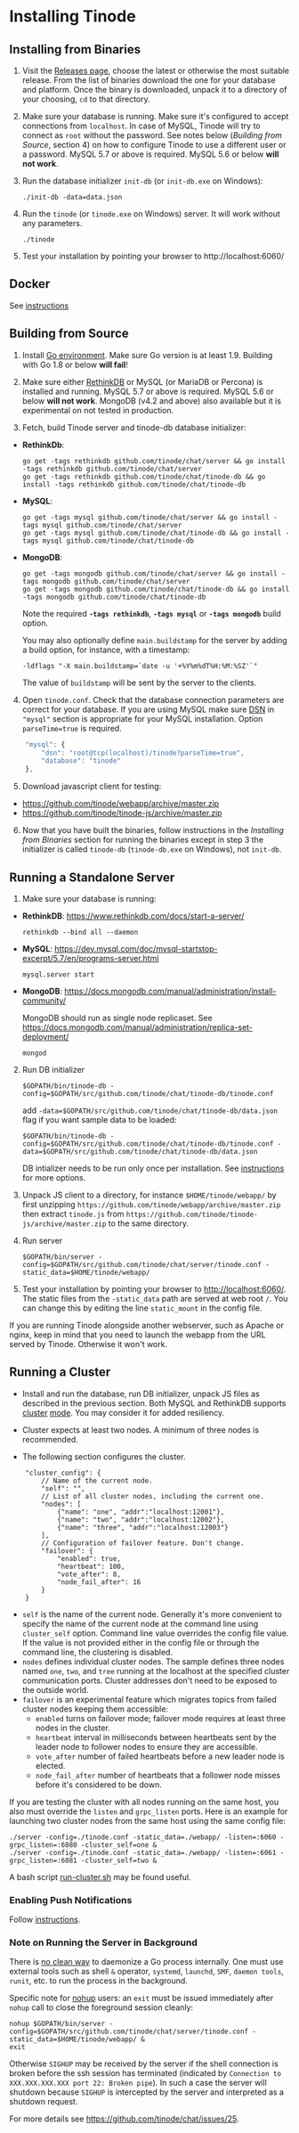 # Installing Tinode

## Installing from Binaries

1. Visit the [Releases page](https://github.com/tinode/chat/releases/), choose the latest or otherwise the most suitable release. From the list of binaries download the one for your database and platform. Once the binary is downloaded, unpack it to a directory of your choosing, `cd` to that directory.

2. Make sure your database is running. Make sure it's configured to accept connections from `localhost`. In case of MySQL, Tinode will try to connect as `root` without the password. See notes below (_Building from Source_, section 4) on how to configure Tinode to use a different user or a password. MySQL 5.7 or above is required. MySQL 5.6 or below **will not work**.

3. Run the database initializer `init-db` (or `init-db.exe` on Windows):
	```
	./init-db -data=data.json
	```

4. Run the `tinode` (or `tinode.exe` on Windows) server. It will work without any parameters.
	```
	./tinode
	```

5. Test your installation by pointing your browser to http://localhost:6060/


## Docker

See [instructions](./docker/README.md)


## Building from Source

1. Install [Go environment](https://golang.org/doc/install). Make sure Go version is at least 1.9. Building with Go 1.8 or below **will fail**!

2. Make sure either [RethinkDB](https://www.rethinkdb.com/docs/install/) or MySQL (or MariaDB or Percona) is installed and running. MySQL 5.7 or above is required. MySQL 5.6 or below **will not work**. MongoDB (v4.2 and above) also available but it is experimental on not tested in production.

3. Fetch, build Tinode server and tinode-db database initializer:
 - **RethinkDb**:
	```
	go get -tags rethinkdb github.com/tinode/chat/server && go install -tags rethinkdb github.com/tinode/chat/server
	go get -tags rethinkdb github.com/tinode/chat/tinode-db && go install -tags rethinkdb github.com/tinode/chat/tinode-db
	```
 - **MySQL**:
	```
	go get -tags mysql github.com/tinode/chat/server && go install -tags mysql github.com/tinode/chat/server
	go get -tags mysql github.com/tinode/chat/tinode-db && go install -tags mysql github.com/tinode/chat/tinode-db
	```
 - **MongoDB**:
	```
	go get -tags mongodb github.com/tinode/chat/server && go install -tags mongodb github.com/tinode/chat/server
	go get -tags mongodb github.com/tinode/chat/tinode-db && go install -tags mongodb github.com/tinode/chat/tinode-db
	```
 
	Note the required **`-tags rethinkdb`**, **`-tags mysql`** or **`-tags mongodb`** build option.

	You may also optionally define `main.buildstamp` for the server by adding a build option, for instance, with a timestamp:
	```
	-ldflags "-X main.buildstamp=`date -u '+%Y%m%dT%H:%M:%SZ'`"
	```
	The value of `buildstamp` will be sent by the server to the clients.


4. Open `tinode.conf`. Check that the database connection parameters are correct for your database. If you are using MySQL make sure [DSN](https://github.com/go-sql-driver/mysql#dsn-data-source-name) in `"mysql"` section is appropriate for your MySQL installation. Option `parseTime=true` is required.
```js
	"mysql": {
		"dsn": "root@tcp(localhost)/tinode?parseTime=true",
		"database": "tinode"
	},
```

5. Download javascript client for testing:
 - https://github.com/tinode/webapp/archive/master.zip
 - https://github.com/tinode/tinode-js/archive/master.zip

6. Now that you have built the binaries, follow instructions in the _Installing from Binaries_ section for running the binaries except in step 3 the initializer is called `tinode-db` (`tinode-db.exe` on Windows), not `init-db`.

## Running a Standalone Server

1. Make sure your database is running:
 - **RethinkDB**: https://www.rethinkdb.com/docs/start-a-server/
	```
	rethinkdb --bind all --daemon
	```
 - **MySQL**: https://dev.mysql.com/doc/mysql-startstop-excerpt/5.7/en/programs-server.html
	```
	mysql.server start
	```
 - **MongoDB**: https://docs.mongodb.com/manual/administration/install-community/

    MongoDB should run as single node replicaset. See https://docs.mongodb.com/manual/administration/replica-set-deployment/
	```
	mongod
	```

2. Run DB initializer
	```
	$GOPATH/bin/tinode-db -config=$GOPATH/src/github.com/tinode/chat/tinode-db/tinode.conf
	```
	add `-data=$GOPATH/src/github.com/tinode/chat/tinode-db/data.json` flag if you want sample data to be loaded:
	```
	$GOPATH/bin/tinode-db -config=$GOPATH/src/github.com/tinode/chat/tinode-db/tinode.conf -data=$GOPATH/src/github.com/tinode/chat/tinode-db/data.json
	```

	DB intializer needs to be run only once per installation. See [instructions](tinode-db/README.md) for more options.

3. Unpack JS client to a directory, for instance `$HOME/tinode/webapp/` by first unzipping `https://github.com/tinode/webapp/archive/master.zip` then extract `tinode.js` from `https://github.com/tinode/tinode-js/archive/master.zip` to the same directory.

4. Run server
	```
	$GOPATH/bin/server -config=$GOPATH/src/github.com/tinode/chat/server/tinode.conf -static_data=$HOME/tinode/webapp/
	```

5. Test your installation by pointing your browser to [http://localhost:6060/](http://localhost:6060/). The static files from the `-static_data` path are served at web root `/`. You can change this by editing the line `static_mount` in the config file.

If you are running Tinode alongside another webserver, such as Apache or nginx, keep in mind that you need to launch the webapp from the URL served by Tinode. Otherwise it won't work.


## Running a Cluster

- Install and run the database, run DB initializer, unpack JS files as described in the previous section. Both MySQL and RethinkDB supports [cluster](https://www.mysql.com/products/cluster/) [mode](https://www.rethinkdb.com/docs/start-a-server/#a-rethinkdb-cluster-using-multiple-machines). You may consider it for added resiliency.

- Cluster expects at least two nodes. A minimum of three nodes is recommended.

- The following section configures the cluster.

```
	"cluster_config": {
		// Name of the current node.
		"self": "",
		// List of all cluster nodes, including the current one.
		"nodes": [
			{"name": "one", "addr":"localhost:12001"},
			{"name": "two", "addr":"localhost:12002"},
			{"name": "three", "addr":"localhost:12003"}
		],
		// Configuration of failover feature. Don't change.
		"failover": {
			"enabled": true,
			"heartbeat": 100,
			"vote_after": 8,
			"node_fail_after": 16
		}
	}
```
* `self` is the name of the current node. Generally it's more convenient to specify the name of the current node at the command line using `cluster_self` option. Command line value overrides the config file value. If the value is not provided either in the config file or through the command line, the clustering is disabled.
* `nodes` defines individual cluster nodes. The sample defines three nodes named `one`, `two`, and `tree` running at the localhost at the specified cluster communication ports. Cluster addresses don't need to be exposed to the outside world.
* `failover` is an experimental feature which migrates topics from failed cluster nodes keeping them accessible:
  * `enabled` turns on failover mode; failover mode requires at least three nodes in the cluster.
  * `heartbeat` interval in milliseconds between heartbeats sent by the leader node to follower nodes to ensure they are accessible.
  * `vote_after` number of failed heartbeats before a new leader node is elected.
  * `node_fail_after` number of heartbeats that a follower node misses before it's considered to be down.

If you are testing the cluster with all nodes running on the same host, you also must override the `listen` and `grpc_listen` ports. Here is an example for launching two cluster nodes from the same host using the same config file:
```
./server -config=./tinode.conf -static_data=./webapp/ -listen=:6060 -grpc_listen=:6080 -cluster_self=one &
./server -config=./tinode.conf -static_data=./webapp/ -listen=:6061 -grpc_listen=:6081 -cluster_self=two &
```
A bash script [run-cluster.sh](./server/run-cluster.sh) may be found useful.

### Enabling Push Notifications

Follow [instructions](./docs/faq.md#q-how-to-setup-fcm-push-notifications).

### Note on Running the Server in Background

There is [no clean way](https://github.com/golang/go/issues/227) to daemonize a Go process internally. One must use external tools such as shell `&` operator, `systemd`, `launchd`, `SMF`, `daemon tools`, `runit`, etc. to run the process in the background.

Specific note for [nohup](https://en.wikipedia.org/wiki/Nohup) users: an `exit` must be issued immediately after `nohup` call to close the foreground session cleanly:

```
nohup $GOPATH/bin/server -config=$GOPATH/src/github.com/tinode/chat/server/tinode.conf -static_data=$HOME/tinode/webapp/ &
exit
```

Otherwise `SIGHUP` may be received by the server if the shell connection is broken before the ssh session has terminated (indicated by `Connection to XXX.XXX.XXX.XXX port 22: Broken pipe`). In such a case the server will shutdown because `SIGHUP` is intercepted by the server and interpreted as a shutdown request.

For more details see https://github.com/tinode/chat/issues/25.
